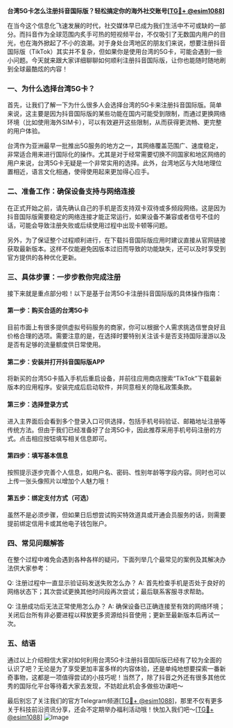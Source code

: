 **台湾5G卡怎么注册抖音国际版？轻松搞定你的海外社交账号[[TG💪+ @esim1088](https://t.me/s/esim1088)]**

在当今这个信息化飞速发展的时代，社交媒体早已成为我们生活中不可或缺的一部分。而抖音作为全球范围内炙手可热的短视频平台，不仅吸引了无数国内用户的目光，也在海外掀起了不小的浪潮。对于身处台湾地区的朋友们来说，想要注册抖音国际版（TikTok）其实并不复杂，但如果你是使用台湾的5G卡，可能会遇到一些小问题。今天就来跟大家详细聊聊如何顺利注册抖音国际版，让你也能随时随地刷到全球最酷炫的内容！

### 一、为什么选择台湾5G卡？

首先，让我们了解一下为什么很多人会选择台湾的5G卡来注册抖音国际版。简单来说，这主要是因为抖音国际版的某些功能在国内可能受到限制，而通过更换网络环境（比如使用海外SIM卡），可以有效避开这些限制，从而获得更流畅、更完整的用户体验。

台湾作为亚洲最早一批推出5G服务的地方之一，其网络覆盖范围广、速度稳定，非常适合用来进行国际化的操作。尤其是对于经常需要切换不同国家和地区网络的用户来说，台湾5G卡无疑是一个非常实用的选择。此外，台湾地区与大陆地理位置相近，语言文化相通，使得使用起来更加得心应手。

### 二、准备工作：确保设备支持与网络连接

在正式开始之前，请先确认自己的手机是否支持双卡双待或多频段网络。这是因为抖音国际版需要稳定的网络连接才能正常运行，如果设备不兼容或者信号不佳的话，可能会导致注册失败或后续使用过程中出现卡顿等问题。

另外，为了保证整个过程顺利进行，在下载抖音国际版应用时建议直接从官网链接获取最新版本。这样不仅能避免因版本过旧而导致的功能缺失，还可以及时享受到官方提供的各种优化更新。

### 三、具体步骤：一步步教你完成注册

接下来就是重点部分啦！以下是基于台湾5G卡注册抖音国际版的具体操作指南：

#### 第一步：购买合适的台湾5G卡
目前市面上有很多提供虚拟号码服务的商家，你可以根据个人需求挑选信誉良好且价格合理的选项。需要注意的是，在选择时要特别关注该卡是否支持国际漫游以及是否有足够的流量额度供日常使用。

#### 第二步：安装并打开抖音国际版APP
将新买的台湾5G卡插入手机后重启设备，并前往应用商店搜索“TikTok”下载最新版本的应用程序。安装完成后启动软件，并同意相关的隐私政策条款。

#### 第三步：选择登录方式
进入主界面后会看到多个登录入口可供选择，包括手机号码验证、邮箱地址注册等传统方法。但由于我们已经准备好了台湾5G卡，因此推荐采用手机号码注册的方式。点击相应按钮填写相关信息即可。

#### 第四步：填写基本信息
按照提示逐步完善个人信息，如用户名、密码、性别年龄等字段内容。同时也可以上传一张头像照片以增加个人魅力哦！

#### 第五步：绑定支付方式（可选）
虽然不是必须步骤，但如果日后想尝试购买特效道具或开通会员服务的话，则需要提前绑定信用卡或其他电子钱包账户。

### 四、常见问题解答
在整个过程中难免会遇到各种各样的疑问，下面列举几个最常见的案例及其解决办法供大家参考：

Q: 注册过程中一直显示验证码发送失败怎么办？
A: 首先检查手机是否处于良好的网络状态下；其次尝试更换其他时间段再次尝试；最后联系客服寻求帮助。

Q: 注册成功后无法正常使用怎么办？
A: 确保设备已正确连接至有效的网络环境；关闭后台所有非必要进程以释放更多资源给抖音使用；更新至最新版本后再试一次。

### 五、结语
通过以上介绍相信大家对如何利用台湾5G卡注册抖音国际版已经有了较为全面的认识了吧？无论是为了享受更加丰富多样的内容体验，还是单纯地想要探索一番新奇事物，这都是一项值得尝试的小技巧呢！当然了，除了抖音之外还有很多其他优秀的国际化平台等待着大家去发现，不妨趁此机会多做些功课吧～

最后别忘了关注我们的官方Telegram频道[[TG💪+ @esim1088](https://t.me/s/esim1088)]，那里不仅有更多关于科技前沿资讯分享，还会不定期举办福利活动哦！快加入我们吧～[[TG💪+ @esim1088](https://t.me/s/esim1088)] ![Image](https://i.postimg.cc/4NQfJmqS/Snipaste-2025-05-13-00-14-12.png)